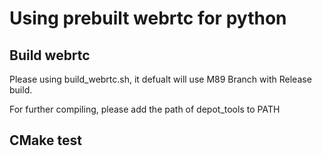# Using prebuilt webrtc for python

## Build webrtc
Please using build_webrtc.sh, it defualt will use M89 Branch with Release build.

For further compiling, please add the path of depot_tools to PATH

## CMake test
